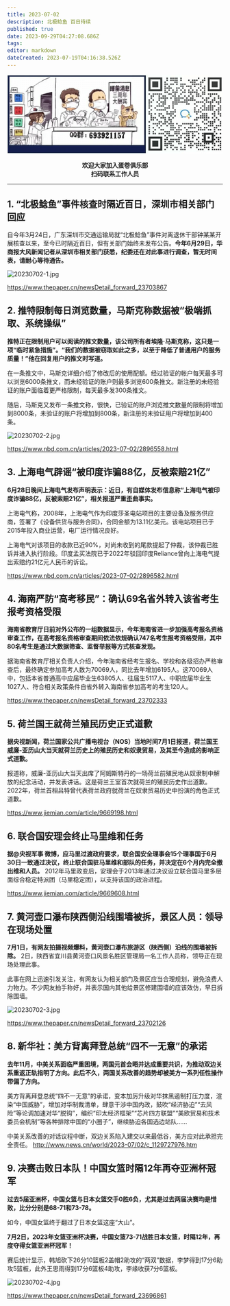 ```yaml
---
title: 2023-07-02
description: 北极鲶鱼 百日待续
published: true
date: 2023-09-29T04:27:08.686Z
tags: 
editor: markdown
dateCreated: 2023-07-19T04:16:38.526Z
---
```


<center style="font-weight:bold;">
  <img src="/assets/join.png" alt="加入蛋卷俱乐部"><br/>
  <p>欢迎大家加入蛋卷俱乐部<br/>扫码联系工作人员</p>
</center>

---

## 1. “北极鲶鱼”事件核查时隔近百日，深圳市相关部门回应

自今年3月24日，广东深圳市交通运输局就“北极鲶鱼”事件对离退休干部钟某某开展核查以来，至今已时隔近百日，但有关部门始终未发布公告。**今年6月29日，华商报大风新闻记者从深圳市相关部门获悉，纪委还在对此事进行调查，暂无时间表，请耐心等待通告。**

![20230702-1.jpg](https://img.bedtime.news/2023/07/19/64b762c6552c2.jpg)

https://www.thepaper.cn/newsDetail_forward_23703867

## 2. 推特限制每日浏览数量，马斯克称数据被“极端抓取、系统操纵”

**推特正在限制用户可以阅读的推文数量，该公司所有者埃隆·马斯克称，这只是一项“临时紧急措施”。“我们的数据被窃取如此之多，以至于降低了普通用户的服务质量！”他在回复用户的推文时写道。**

在一条推文中，马斯克详细介绍了修改后的使用配额。经过验证的帐户每天最多可以浏览6000条推文，而未经验证的账户则最多浏览600条推文。新注册的未经验证的账户面临着更严格限制，每天最多发300条推文。

随后，马斯克又发布一条推文称，很快，已验证的账户浏览推文数量的限制将增加到8000条，未验证的账户将增加到800条，新注册的未验证用户将增加到400条。

![20230702-2.jpg](https://img.bedtime.news/2023/07/19/64b762c65325e.jpg)

https://www.nbd.com.cn/articles/2023-07-02/2896558.html

## 3. 上海电气辟谣“被印度诈骗88亿，反被索赔21亿”

**6月28日晚间上海电气发布声明表示：近日，有自媒体发布信息称“上海电气被印度诈骗88亿，反被索赔21亿”，相关报道严重歪曲事实。**

上海电气称，2008年，上海电气作为印度莎圣电站项目的主要设备及服务供应商，签署了《设备供货与服务合同》，合同金额为13.11亿美元。该电站项目已于2015年投入商业运营，电厂运行情况良好。

上海电气对该项目的收款已近90%，对尚未收到的尾款提起了仲裁，该仲裁已胜诉并进入执行阶段。印度孟买法院已于2022年驳回印度Reliance曾向上海电气提出索赔约21亿元人民币的诉讼。

https://www.nbd.com.cn/articles/2023-07-02/2896582.html

## 4. 海南严防“高考移民”：确认69名省外转入该省考生报考资格受限

**海南省教育厅日前对外公布的一组数据显示，今年海南省进一步加强高考报名资格审查工作，在高考报名资格审查期间依法依规确认747名考生报考资格受限，其中80名考生是通过大数据筛查、监督举报等方式核查发现。**

据海南省教育厅相关负责人介绍，今年海南省经考生报名、学校和各级招办严格审查后，最终确定参加高考人数为70069人，同比去年增加6195人。这70069人中，包括本省普通高中应届毕业生63805人、往届生5117人、中职应届毕业生1027人、符合相关政策条件自省外转入海南省参加高考的考生120人。

https://www.thepaper.cn/newsDetail_forward_23702333

## 5. 荷兰国王就荷兰殖民历史正式道歉

**据央视新闻，荷兰国家公共广播电视台（NOS）当地时间7月1日报道，荷兰国王威廉-亚历山大当天就荷兰历史上的殖民历史和奴隶贸易，及其至今造成的影响正式道歉。**

报道称，威廉-亚历山大当天出席了阿姆斯特丹的一场荷兰前殖民地从奴隶制中解放的纪念活动，并发表讲话。这是荷兰王室首次就荷兰的殖民历史作出道歉。2022年，荷兰首相吕特曾代表荷兰政府就荷兰在奴隶贸易历史中扮演的角色正式道歉。

https://www.jiemian.com/article/9669198.html

## 6. 联合国安理会终止马里维和任务

**据@央视军事 微博，应马里过渡政府要求，联合国安全理事会15个理事国于6月30日一致通过决议，终止联合国驻马里维和部队的任务，并决定在6个月内完全撤出维和人员。** 2012年马里政变后，安理会于2013年通过决议设立联合国马里多层面综合稳定特派团（马里稳定团），以支持该国的政治进程。

https://www.jiemian.com/article/9669608.html

## 7. 黄河壶口瀑布陕西侧沿线围墙被拆，景区人员：领导在现场处置

**7月1日，有网友拍摄视频爆料，黄河壶口瀑布旅游区（陕西侧）沿线的围墙被拆除。** 2日，陕西省宜川县黄河壶口风景名胜区管理局一名工作人员称，领导正在现场处理此事。

此事在网上迅速引发关注，有网友认为相关部门及景区应当合理规划，避免浪费人力物力。不少网友拍手称好，并表示国内其他给景区修建围墙的应该效仿，早日拆除围墙。

![20230702-3.jpg](https://img.bedtime.news/2023/07/19/64b762c656073.jpg)

https://www.thepaper.cn/newsDetail_forward_23702126

## 8. 新华社：美方背离拜登总统“四不一无意”的承诺

**去年11月，中美关系面临严重困境，两国元首会晤并达成重要共识，为推动双边关系重返正轨指明了方向。此后不久，两国关系改善的趋势却被美方一系列任性操作带偏了方向。**

美方背离拜登总统“四不一无意”的承诺，变本加厉升级对华抹黑遏制打压力度，渲染“中国威胁”，增加对华制裁清单，肆意干涉中国内政，鼓吹“经济胁迫”“去风险”等论调加速对华“脱钩”，编织“印太经济框架”“芯片四方联盟”“美欧贸易和技术委员会机制”等各种排除中国的“小圈子”，继续胁迫各国选边站队……

中美关系改善的对话议程中断，双边关系陷入建交以来最低谷，美方应对此承担完全责任。
http://www.news.cn/world/2023-07/02/c_1129727976.htm

## 9. 决赛击败日本队！中国女篮时隔12年再夺亚洲杯冠军

**过去5届亚洲杯，中国女篮与日本女篮交手0胜6负，尤其是过去两届决赛均是惜败，比分分别是68-71和73-78。**

如今，中国女篮终于翻过了日本女篮这座“大山”。

**7月2日，2023年女篮亚洲杯决赛，中国女篮73-71战胜日本女篮，时隔12年，再度夺得女篮亚洲杯冠军！**

赛后统计显示，韩旭砍下26分10篮板2盖帽2助攻的“两双”数据，李梦得到17分6助攻5篮板，此外王思雨得到17分6篮板4助攻，李缘收获7分6篮板。

![20230702-4.jpg](https://img.bedtime.news/2023/07/19/64b762c669409.jpg)

https://www.thepaper.cn/newsDetail_forward_23696861